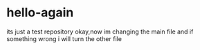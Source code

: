 # hello-again
its just a test repository
okay,now im changing the main file and if something wrong i will turn the other file
